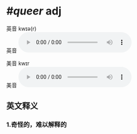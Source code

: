 # ***\#queer*** adj
英音 kwɪə(r)  
英音
<audio src="./media/queer1_AAC.aac" controls="controls"></audio>

美音 kwɪr  
美音
<audio src="./media/queer2_AAC.aac" controls="controls"></audio>



  

英文释义
---
### 1.**奇怪的，难以解释的**  


